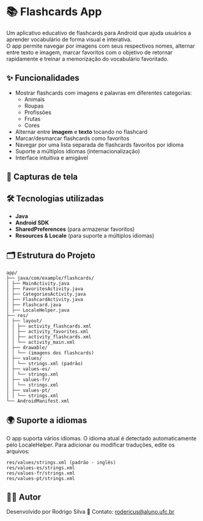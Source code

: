 # 📚 Flashcards App

Um aplicativo educativo de flashcards para Android que ajuda usuários a aprender vocabulário de forma visual e interativa.  
O app permite navegar por imagens com seus respectivos nomes, alternar entre texto e imagem, marcar favoritos com o objetivo de retornar rapidamente e treinar a memorização do vocabulário favoritado.

## ✨ Funcionalidades

- Mostrar flashcards com imagens e palavras em diferentes categorias:
  - Animais
  - Roupas
  - Profissões
  - Frutas
  - Cores
- Alternar entre **imagem** e **texto** tocando no flashcard
- Marcar/desmarcar flashcards como favoritos
- Navegar por uma lista separada de flashcards favoritos por idioma
- Suporte a múltiplos idiomas (internacionalização)
- Interface intuitiva e amigável

## 📸 Capturas de tela

> 

## 🛠️ Tecnologias utilizadas

- **Java**
- **Android SDK**
- **SharedPreferences** (para armazenar favoritos)
- **Resources & Locale** (para suporte a múltiplos idiomas)

## 🗂️ Estrutura do Projeto
```
app/
├── java/com/example/flashcards/
│ ├── MainActivity.java
│ ├── FavoritesActivity.java
│ ├── CategoriesActivity.java
│ ├── FlashcardActivity.java
│ ├── Flashcard.java
│ ├── LocaleHelper.java
├── res/
│ ├── layout/
│ │ ├── activity_flashcards.xml
│ │ ├── activity_favorites.xml
│ │ ├── activity_flashcards.xml
│ │ └── activity_main.xml
│ ├── drawable/
│ │ └── (imagens dos flashcards)
│ ├── values/
│ │ └── strings.xml (padrão)
│ ├── values-es/
│ │ └── strings.xml
│ ├── values-fr/
│ │ └── strings.xml
│ ├── values-pt/
│ │ └── strings.xml
└── AndroidManifest.xml
```
## 🌍 Suporte a idiomas
O app suporta vários idiomas. O idioma atual é detectado automaticamente pelo LocaleHelper.
Para adicionar ou modificar traduções, edite os arquivos:
```
res/values/strings.xml (padrão - inglês)
res/values-es/strings.xml
res/values-fr/strings.xml
res/values-pt/strings.xml
```
## 🙋‍♂️ Autor
Desenvolvido por Rodrigo Silva
📧 Contato: rodericus@aluno.ufc.br
